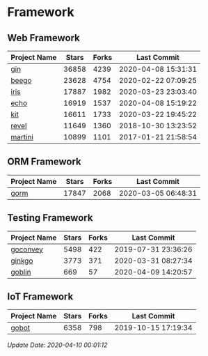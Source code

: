 # Framework

## Web Framework

| Project Name | Stars | Forks | Last Commit |
| ------------ | ----- | ----- | ----------- |
| [gin](https://github.com/gin-gonic/gin) | 36858 | 4239 | 2020-04-08 15:31:31 |
| [beego](https://github.com/astaxie/beego) | 23628 | 4754 | 2020-02-22 07:09:25 |
| [iris](https://github.com/kataras/iris) | 17887 | 1982 | 2020-03-23 23:03:40 |
| [echo](https://github.com/labstack/echo) | 16919 | 1537 | 2020-04-08 15:19:22 |
| [kit](https://github.com/go-kit/kit) | 16611 | 1733 | 2020-03-22 19:45:22 |
| [revel](https://github.com/revel/revel) | 11649 | 1360 | 2018-10-30 13:23:52 |
| [martini](https://github.com/go-martini/martini) | 10899 | 1101 | 2017-01-21 21:58:54 |

## ORM Framework

| Project Name | Stars | Forks | Last Commit |
| ------------ | ----- | ----- | ----------- |
| [gorm](https://github.com/jinzhu/gorm) | 17847 | 2068 | 2020-03-05 06:48:31 |

## Testing Framework

| Project Name | Stars | Forks | Last Commit |
| ------------ | ----- | ----- | ----------- |
| [goconvey](https://github.com/smartystreets/goconvey) | 5498 | 422 | 2019-07-31 23:36:26 |
| [ginkgo](https://github.com/onsi/ginkgo) | 3773 | 371 | 2020-03-31 08:27:34 |
| [goblin](https://github.com/franela/goblin) | 669 | 57 | 2020-04-09 14:20:57 |

## IoT Framework

| Project Name | Stars | Forks | Last Commit |
| ------------ | ----- | ----- | ----------- |
| [gobot](https://github.com/hybridgroup/gobot) | 6358 | 798 | 2019-10-15 17:19:34 |

*Update Date: 2020-04-10 00:01:12*